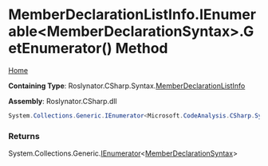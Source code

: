 # MemberDeclarationListInfo\.IEnumerable\<MemberDeclarationSyntax>\.GetEnumerator\(\) Method

[Home](../../../../../README.md)

**Containing Type**: Roslynator\.CSharp\.Syntax\.[MemberDeclarationListInfo](../README.md)

**Assembly**: Roslynator\.CSharp\.dll

```csharp
System.Collections.Generic.IEnumerator<Microsoft.CodeAnalysis.CSharp.Syntax.MemberDeclarationSyntax> System.Collections.Generic.IEnumerable<Microsoft.CodeAnalysis.CSharp.Syntax.MemberDeclarationSyntax>.GetEnumerator()
```

### Returns

System\.Collections\.Generic\.[IEnumerator](https://docs.microsoft.com/en-us/dotnet/api/system.collections.generic.ienumerator-1)\<[MemberDeclarationSyntax](https://docs.microsoft.com/en-us/dotnet/api/microsoft.codeanalysis.csharp.syntax.memberdeclarationsyntax)>

